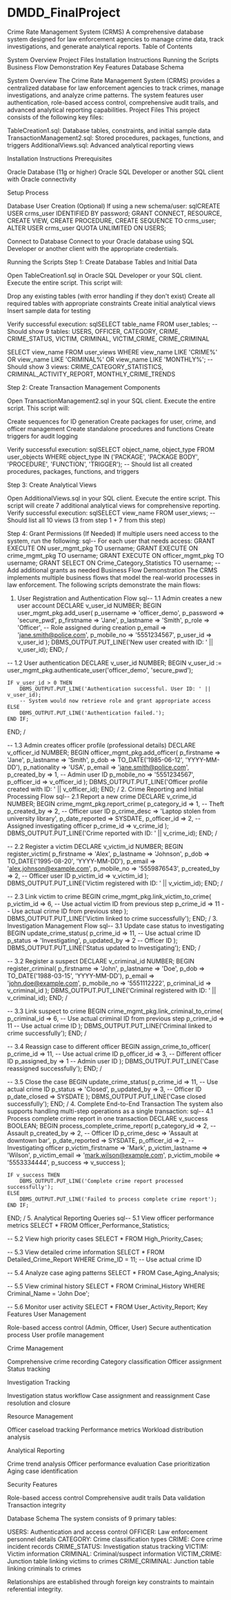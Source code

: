 # DMDD_FinalProject

Crime Rate Management System (CRMS)
A comprehensive database system designed for law enforcement agencies to manage crime data, track investigations, and generate analytical reports.
Table of Contents

System Overview
Project Files
Installation Instructions
Running the Scripts
Business Flow Demonstration
Key Features
Database Schema

System Overview
The Crime Rate Management System (CRMS) provides a centralized database for law enforcement agencies to track crimes, manage investigations, and analyze crime patterns. The system features user authentication, role-based access control, comprehensive audit trails, and advanced analytical reporting capabilities.
Project Files
This project consists of the following key files:

TableCreation1.sql: Database tables, constraints, and initial sample data
TransactionManagement2.sql: Stored procedures, packages, functions, and triggers
AdditionalViews.sql: Advanced analytical reporting views

Installation Instructions
Prerequisites

Oracle Database (11g or higher)
Oracle SQL Developer or another SQL client with Oracle connectivity

Setup Process

Database User Creation (Optional)
If using a new schema/user:
sqlCREATE USER crms_user IDENTIFIED BY password;
GRANT CONNECT, RESOURCE, CREATE VIEW, CREATE PROCEDURE, CREATE SEQUENCE TO crms_user;
ALTER USER crms_user QUOTA UNLIMITED ON USERS;

Connect to Database
Connect to your Oracle database using SQL Developer or another client with the appropriate credentials.

Running the Scripts
Step 1: Create Database Tables and Initial Data

Open TableCreation1.sql in Oracle SQL Developer or your SQL client.
Execute the entire script.
This script will:

Drop any existing tables (with error handling if they don't exist)
Create all required tables with appropriate constraints
Create initial analytical views
Insert sample data for testing


Verify successful execution:
sqlSELECT table_name FROM user_tables;
-- Should show 9 tables: USERS, OFFICER, CATEGORY, CRIME, CRIME_STATUS, VICTIM, CRIMINAL, VICTIM_CRIME, CRIME_CRIMINAL

SELECT view_name FROM user_views WHERE view_name LIKE 'CRIME%' OR view_name LIKE 'CRIMINAL%' OR view_name LIKE 'MONTHLY%';
-- Should show 3 views: CRIME_CATEGORY_STATISTICS, CRIMINAL_ACTIVITY_REPORT, MONTHLY_CRIME_TRENDS


Step 2: Create Transaction Management Components

Open TransactionManagement2.sql in your SQL client.
Execute the entire script.
This script will:

Create sequences for ID generation
Create packages for user, crime, and officer management
Create standalone procedures and functions
Create triggers for audit logging


Verify successful execution:
sqlSELECT object_name, object_type 
FROM user_objects 
WHERE object_type IN ('PACKAGE', 'PACKAGE BODY', 'PROCEDURE', 'FUNCTION', 'TRIGGER');
-- Should list all created procedures, packages, functions, and triggers


Step 3: Create Analytical Views

Open AdditionalViews.sql in your SQL client.
Execute the entire script.
This script will create 7 additional analytical views for comprehensive reporting.
Verify successful execution:
sqlSELECT view_name FROM user_views;
-- Should list all 10 views (3 from step 1 + 7 from this step)


Step 4: Grant Permissions (If Needed)
If multiple users need access to the system, run the following:
sql-- For each user that needs access:
GRANT EXECUTE ON user_mgmt_pkg TO username;
GRANT EXECUTE ON crime_mgmt_pkg TO username;
GRANT EXECUTE ON officer_mgmt_pkg TO username;
GRANT SELECT ON Crime_Category_Statistics TO username;
-- Add additional grants as needed
Business Flow Demonstration
The CRMS implements multiple business flows that model the real-world processes in law enforcement. The following scripts demonstrate the main flows:
1. User Registration and Authentication Flow
sql-- 1.1 Admin creates a new user account
DECLARE
    v_user_id NUMBER;
BEGIN
    user_mgmt_pkg.add_user(
        p_username => 'officer_demo',
        p_password => 'secure_pwd',
        p_firstname => 'Jane',
        p_lastname => 'Smith',
        p_role => 'Officer',  -- Role assigned during creation
        p_email => 'jane.smith@police.com',
        p_mobile_no => '5551234567',
        p_user_id => v_user_id
    );
    DBMS_OUTPUT.PUT_LINE('New user created with ID: ' || v_user_id);
END;
/

-- 1.2 User authentication
DECLARE
    v_user_id NUMBER;
BEGIN
    v_user_id := user_mgmt_pkg.authenticate_user('officer_demo', 'secure_pwd');
    
    IF v_user_id > 0 THEN
        DBMS_OUTPUT.PUT_LINE('Authentication successful. User ID: ' || v_user_id);
        -- System would now retrieve role and grant appropriate access
    ELSE
        DBMS_OUTPUT.PUT_LINE('Authentication failed.');
    END IF;
END;
/

-- 1.3 Admin creates officer profile (professional details)
DECLARE
    v_officer_id NUMBER;
BEGIN
    officer_mgmt_pkg.add_officer(
        p_firstname => 'Jane',
        p_lastname => 'Smith',
        p_dob => TO_DATE('1985-06-12', 'YYYY-MM-DD'),
        p_nationality => 'USA',
        p_email => 'jane.smith@police.com',
        p_created_by => 1, -- Admin user ID
        p_mobile_no => '5551234567',
        p_officer_id => v_officer_id
    );
    DBMS_OUTPUT.PUT_LINE('Officer profile created with ID: ' || v_officer_id);
END;
/
2. Crime Reporting and Initial Processing Flow
sql-- 2.1 Report a new crime
DECLARE
    v_crime_id NUMBER;
BEGIN
    crime_mgmt_pkg.report_crime(
        p_category_id => 1, -- Theft
        p_created_by => 2, -- Officer user ID
        p_crime_desc => 'Laptop stolen from university library',
        p_date_reported => SYSDATE,
        p_officer_id => 2, -- Assigned investigating officer
        p_crime_id => v_crime_id
    );
    DBMS_OUTPUT.PUT_LINE('Crime reported with ID: ' || v_crime_id);
END;
/

-- 2.2 Register a victim
DECLARE
    v_victim_id NUMBER;
BEGIN
    register_victim(
        p_firstname => 'Alex',
        p_lastname => 'Johnson',
        p_dob => TO_DATE('1995-08-20', 'YYYY-MM-DD'),
        p_email => 'alex.johnson@example.com',
        p_mobile_no => '5559876543',
        p_created_by => 2, -- Officer user ID
        p_victim_id => v_victim_id
    );
    DBMS_OUTPUT.PUT_LINE('Victim registered with ID: ' || v_victim_id);
END;
/

-- 2.3 Link victim to crime
BEGIN
    crime_mgmt_pkg.link_victim_to_crime(
        p_victim_id => 6, -- Use actual victim ID from previous step
        p_crime_id => 11  -- Use actual crime ID from previous step
    );
    DBMS_OUTPUT.PUT_LINE('Victim linked to crime successfully');
END;
/
3. Investigation Management Flow
sql-- 3.1 Update case status to investigating
BEGIN
    update_crime_status(
        p_crime_id => 11, -- Use actual crime ID
        p_status => 'Investigating',
        p_updated_by => 2 -- Officer ID
    );
    DBMS_OUTPUT.PUT_LINE('Status updated to Investigating');
END;
/

-- 3.2 Register a suspect
DECLARE
    v_criminal_id NUMBER;
BEGIN
    register_criminal(
        p_firstname => 'John',
        p_lastname => 'Doe',
        p_dob => TO_DATE('1988-03-15', 'YYYY-MM-DD'),
        p_email => 'john.doe@example.com',
        p_mobile_no => '5551112222',
        p_criminal_id => v_criminal_id
    );
    DBMS_OUTPUT.PUT_LINE('Criminal registered with ID: ' || v_criminal_id);
END;
/

-- 3.3 Link suspect to crime
BEGIN
    crime_mgmt_pkg.link_criminal_to_crime(
        p_criminal_id => 6, -- Use actual criminal ID from previous step
        p_crime_id => 11    -- Use actual crime ID
    );
    DBMS_OUTPUT.PUT_LINE('Criminal linked to crime successfully');
END;
/

-- 3.4 Reassign case to different officer
BEGIN
    assign_crime_to_officer(
        p_crime_id => 11, -- Use actual crime ID
        p_officer_id => 3, -- Different officer ID
        p_assigned_by => 1 -- Admin user ID
    );
    DBMS_OUTPUT.PUT_LINE('Case reassigned successfully');
END;
/

-- 3.5 Close the case
BEGIN
    update_crime_status(
        p_crime_id => 11, -- Use actual crime ID
        p_status => 'Closed',
        p_updated_by => 3, -- Officer ID
        p_date_closed => SYSDATE
    );
    DBMS_OUTPUT.PUT_LINE('Case closed successfully');
END;
/
4. Complete End-to-End Transaction
The system also supports handling multi-step operations as a single transaction:
sql-- 4.1 Process complete crime report in one transaction
DECLARE
    v_success BOOLEAN;
BEGIN
    process_complete_crime_report(
        p_category_id => 2, -- Assault
        p_created_by => 2, -- Officer ID
        p_crime_desc => 'Assault at downtown bar',
        p_date_reported => SYSDATE,
        p_officer_id => 2, -- Investigating officer
        p_victim_firstname => 'Mark',
        p_victim_lastname => 'Wilson',
        p_victim_email => 'mark.wilson@example.com',
        p_victim_mobile => '5553334444',
        p_success => v_success
    );
    
    IF v_success THEN
        DBMS_OUTPUT.PUT_LINE('Complete crime report processed successfully');
    ELSE
        DBMS_OUTPUT.PUT_LINE('Failed to process complete crime report');
    END IF;
END;
/
5. Analytical Reporting Queries
sql-- 5.1 View officer performance metrics
SELECT * FROM Officer_Performance_Statistics;

-- 5.2 View high priority cases
SELECT * FROM High_Priority_Cases;

-- 5.3 View detailed crime information
SELECT * FROM Detailed_Crime_Report
WHERE Crime_ID = 11; -- Use actual crime ID

-- 5.4 Analyze case aging patterns
SELECT * FROM Case_Aging_Analysis;

-- 5.5 View criminal history
SELECT * FROM Criminal_History
WHERE Criminal_Name = 'John Doe';

-- 5.6 Monitor user activity
SELECT * FROM User_Activity_Report;
Key Features
User Management

Role-based access control (Admin, Officer, User)
Secure authentication process
User profile management

Crime Management

Comprehensive crime recording
Category classification
Officer assignment
Status tracking

Investigation Tracking

Investigation status workflow
Case assignment and reassignment
Case resolution and closure

Resource Management

Officer caseload tracking
Performance metrics
Workload distribution analysis

Analytical Reporting

Crime trend analysis
Officer performance evaluation
Case prioritization
Aging case identification

Security Features

Role-based access control
Comprehensive audit trails
Data validation
Transaction integrity

Database Schema
The system consists of 9 primary tables:

USERS: Authentication and access control
OFFICER: Law enforcement personnel details
CATEGORY: Crime classification types
CRIME: Core crime incident records
CRIME_STATUS: Investigation status tracking
VICTIM: Victim information
CRIMINAL: Criminal/suspect information
VICTIM_CRIME: Junction table linking victims to crimes
CRIME_CRIMINAL: Junction table linking criminals to crimes

Relationships are established through foreign key constraints to maintain referential integrity.
